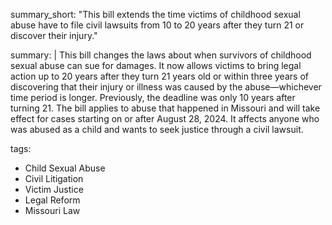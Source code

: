 summary_short: "This bill extends the time victims of childhood sexual abuse have to file civil lawsuits from 10 to 20 years after they turn 21 or discover their injury."
  
summary: |
  This bill changes the laws about when survivors of childhood sexual abuse can sue for damages. It now allows victims to bring legal action up to 20 years after they turn 21 years old or within three years of discovering that their injury or illness was caused by the abuse—whichever time period is longer. Previously, the deadline was only 10 years after turning 21. The bill applies to abuse that happened in Missouri and will take effect for cases starting on or after August 28, 2024. It affects anyone who was abused as a child and wants to seek justice through a civil lawsuit.

tags:
  - Child Sexual Abuse
  - Civil Litigation
  - Victim Justice
  - Legal Reform
  - Missouri Law
